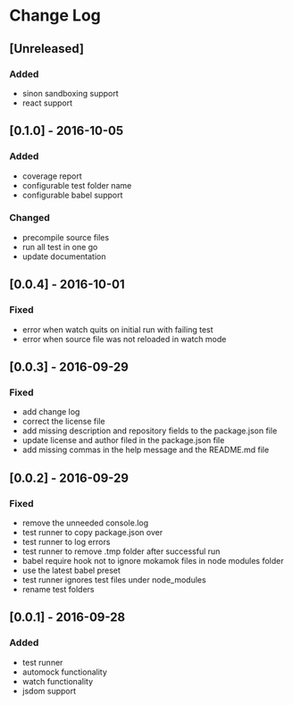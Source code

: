 # Change Log


## [Unreleased]

### Added
- sinon sandboxing support
- react support


## [0.1.0] - 2016-10-05

### Added
- coverage report
- configurable test folder name
- configurable babel support

### Changed
- precompile source files
- run all test in one go
- update documentation


## [0.0.4] - 2016-10-01

### Fixed
- error when watch quits on initial run with failing test
- error when source file was not reloaded in watch mode


## [0.0.3] - 2016-09-29

### Fixed
- add change log
- correct the license file
- add missing description and repository fields to the package.json file
- update license and author filed in the package.json file
- add missing commas in the help message and the README.md file


## [0.0.2] - 2016-09-29

### Fixed
- remove the unneeded console.log
- test runner to copy package.json over
- test runner to log errors
- test runner to remove .tmp folder after successful run
- babel require hook not to ignore mokamok files in node modules folder
- use the latest babel preset
- test runner ignores test files under node_modules
- rename test folders


## [0.0.1] - 2016-09-28

### Added
- test runner
- automock functionality
- watch functionality
- jsdom support
